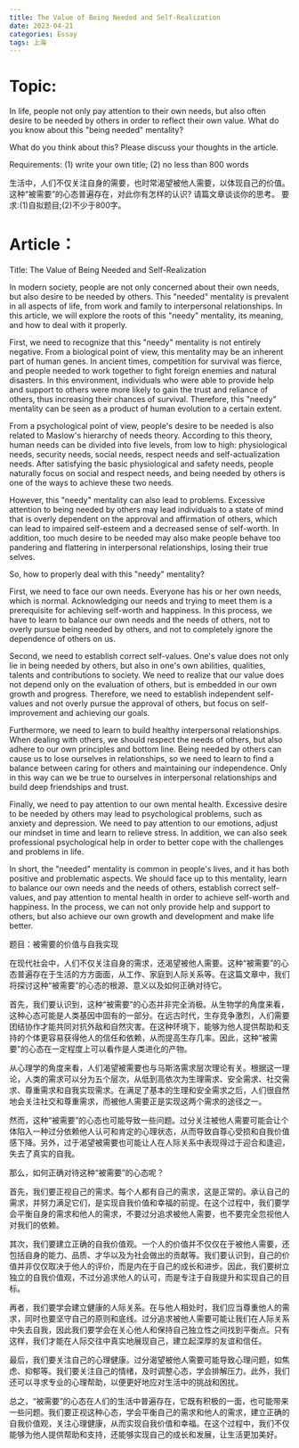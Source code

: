 ```yaml
---
title: The Value of Being Needed and Self-Realization
date: 2023-04-21
categories: Essay
tags: 上海
---
```


# Topic:

In life, people not only pay attention to their own needs, but also often desire to be needed by others in order to reflect their own value. What do you know about this "being needed" mentality?

What do you think about this? Please discuss your thoughts in the article.

Requirements: (1) write your own title; (2) no less than 800 words

生活中，人们不仅关注自身的需要，也时常渴望被他人需要，以体现自己的价值。这种“被需要”的心态普遍存在，对此你有怎样的认识? 请篇文章谈谈你的思考。 要求:(1)自拟题目;(2)不少于800字。

# Article：

Title: The Value of Being Needed and Self-Realization

In modern society, people are not only concerned about their own needs, but also desire to be needed by others. This "needed" mentality is prevalent in all aspects of life, from work and family to interpersonal relationships. In this article, we will explore the roots of this "needy" mentality, its meaning, and how to deal with it properly.

First, we need to recognize that this "needy" mentality is not entirely negative. From a biological point of view, this mentality may be an inherent part of human genes. In ancient times, competition for survival was fierce, and people needed to work together to fight foreign enemies and natural disasters. In this environment, individuals who were able to provide help and support to others were more likely to gain the trust and reliance of others, thus increasing their chances of survival. Therefore, this "needy" mentality can be seen as a product of human evolution to a certain extent.

From a psychological point of view, people's desire to be needed is also related to Maslow's hierarchy of needs theory. According to this theory, human needs can be divided into five levels, from low to high: physiological needs, security needs, social needs, respect needs and self-actualization needs. After satisfying the basic physiological and safety needs, people naturally focus on social and respect needs, and being needed by others is one of the ways to achieve these two needs.

However, this "needy" mentality can also lead to problems. Excessive attention to being needed by others may lead individuals to a state of mind that is overly dependent on the approval and affirmation of others, which can lead to impaired self-esteem and a decreased sense of self-worth. In addition, too much desire to be needed may also make people behave too pandering and flattering in interpersonal relationships, losing their true selves.

So, how to properly deal with this "needy" mentality?

First, we need to face our own needs. Everyone has his or her own needs, which is normal. Acknowledging our needs and trying to meet them is a prerequisite for achieving self-worth and happiness. In this process, we have to learn to balance our own needs and the needs of others, not to overly pursue being needed by others, and not to completely ignore the dependence of others on us.

Second, we need to establish correct self-values. One's value does not only lie in being needed by others, but also in one's own abilities, qualities, talents and contributions to society. We need to realize that our value does not depend only on the evaluation of others, but is embedded in our own growth and progress. Therefore, we need to establish independent self-values and not overly pursue the approval of others, but focus on self-improvement and achieving our goals.

Furthermore, we need to learn to build healthy interpersonal relationships. When dealing with others, we should respect the needs of others, but also adhere to our own principles and bottom line. Being needed by others can cause us to lose ourselves in relationships, so we need to learn to find a balance between caring for others and maintaining our independence. Only in this way can we be true to ourselves in interpersonal relationships and build deep friendships and trust.

Finally, we need to pay attention to our own mental health. Excessive desire to be needed by others may lead to psychological problems, such as anxiety and depression. We need to pay attention to our emotions, adjust our mindset in time and learn to relieve stress. In addition, we can also seek professional psychological help in order to better cope with the challenges and problems in life.

In short, the "needed" mentality is common in people's lives, and it has both positive and problematic aspects. We should face up to this mentality, learn to balance our own needs and the needs of others, establish correct self-values, and pay attention to mental health in order to achieve self-worth and happiness. In the process, we can not only provide help and support to others, but also achieve our own growth and development and make life better.

题目：被需要的价值与自我实现

在现代社会中，人们不仅关注自身的需求，还渴望被他人需要。这种“被需要”的心态普遍存在于生活的方方面面，从工作、家庭到人际关系等。在这篇文章中，我们将探讨这种“被需要”的心态的根源、意义以及如何正确对待它。

首先，我们要认识到，这种“被需要”的心态并非完全消极。从生物学的角度来看，这种心态可能是人类基因中固有的一部分。在远古时代，生存竞争激烈，人们需要团结协作才能共同对抗外敌和自然灾害。在这种环境下，能够为他人提供帮助和支持的个体更容易获得他人的信任和依赖，从而提高生存几率。因此，这种“被需要”的心态在一定程度上可以看作是人类进化的产物。

从心理学的角度来看，人们渴望被需要也与马斯洛需求层次理论有关。根据这一理论，人类的需求可以分为五个层次，从低到高依次为生理需求、安全需求、社交需求、尊重需求和自我实现需求。在满足了基本的生理和安全需求之后，人们很自然地会关注社交和尊重需求，而被他人需要正是实现这两个需求的途径之一。

然而，这种“被需要”的心态也可能导致一些问题。过分关注被他人需要可能会让个体陷入一种过分依赖他人认可和肯定的心理状态，从而导致自尊心受损和自我价值感下降。另外，过于渴望被需要也可能让人在人际关系中表现得过于迎合和逢迎，失去了真实的自我。

那么，如何正确对待这种“被需要”的心态呢？

首先，我们要正视自己的需求。每个人都有自己的需求，这是正常的。承认自己的需求，并努力满足它们，是实现自我价值和幸福的前提。在这个过程中，我们要学会平衡自身的需求和他人的需求，不要过分追求被他人需要，也不要完全忽视他人对我们的依赖。

其次，我们要建立正确的自我价值观。一个人的价值并不仅仅在于被他人需要，还包括自身的能力、品质、才华以及为社会做出的贡献等。我们要认识到，自己的价值并非仅仅取决于他人的评价，而是内在于自己的成长和进步。因此，我们要树立独立的自我价值观，不过分追求他人的认可，而是专注于自我提升和实现自己的目标。

再者，我们要学会建立健康的人际关系。在与他人相处时，我们应当尊重他人的需求，同时也要坚守自己的原则和底线。过分追求被他人需要可能让我们在人际关系中失去自我，因此我们要学会在关心他人和保持自己独立性之间找到平衡点。只有这样，我们才能在人际交往中真实地展现自己，建立起深厚的友谊和信任。

最后，我们要关注自己的心理健康。过分渴望被他人需要可能导致心理问题，如焦虑、抑郁等。我们要关注自己的情绪，及时调整心态，学会排解压力。此外，我们还可以寻求专业的心理帮助，以便更好地应对生活中的挑战和困扰。

总之，“被需要”的心态在人们的生活中普遍存在，它既有积极的一面，也可能带来一些问题。我们要正视这种心态，学会平衡自己的需求和他人的需求，建立正确的自我价值观，关注心理健康，从而实现自我价值和幸福。在这个过程中，我们不仅能够为他人提供帮助和支持，还能够实现自己的成长和发展，让生活更加美好。